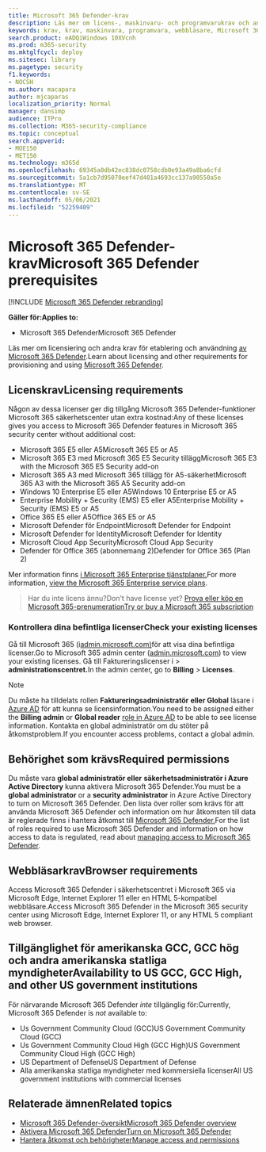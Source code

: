 ```yaml
---
title: Microsoft 365 Defender-krav
description: Läs mer om licens-, maskinvaru- och programvarukrav och andra konfigurationsinställningar för Microsoft 365 Defender
keywords: krav, krav, maskinvara, programvara, webbläsare, Microsoft 365 Defender, M365, licens, E5, A5, EMS, köp
search.product: eADQiWindows 10XVcnh
ms.prod: m365-security
ms.mktglfcycl: deploy
ms.sitesec: library
ms.pagetype: security
f1.keywords:
- NOCSH
ms.author: macapara
author: mjcaparas
localization_priority: Normal
manager: dansimp
audience: ITPro
ms.collection: M365-security-compliance
ms.topic: conceptual
search.appverid:
- MOE150
- MET150
ms.technology: m365d
ms.openlocfilehash: 69345a0db42ec838dc0758cdb0e93a49a8ba6cfd
ms.sourcegitcommit: 5a1cb7d95070eef47d401a4693cc137a90550a5e
ms.translationtype: MT
ms.contentlocale: sv-SE
ms.lasthandoff: 05/06/2021
ms.locfileid: "52259409"
---
```

# <a name="microsoft-365-defender-prerequisites"></a><span data-ttu-id="fd2f7-104">Microsoft 365 Defender-krav</span><span class="sxs-lookup"><span data-stu-id="fd2f7-104">Microsoft 365 Defender prerequisites</span></span>

[!INCLUDE [Microsoft 365 Defender rebranding](../includes/microsoft-defender.md)]


<span data-ttu-id="fd2f7-105">**Gäller för:**</span><span class="sxs-lookup"><span data-stu-id="fd2f7-105">**Applies to:**</span></span>
- <span data-ttu-id="fd2f7-106">Microsoft 365 Defender</span><span class="sxs-lookup"><span data-stu-id="fd2f7-106">Microsoft 365 Defender</span></span>

<span data-ttu-id="fd2f7-107">Läs mer om licensiering och andra krav för etablering och användning [av Microsoft 365 Defender](microsoft-365-defender.md).</span><span class="sxs-lookup"><span data-stu-id="fd2f7-107">Learn about licensing and other requirements for provisioning and using [Microsoft 365 Defender](microsoft-365-defender.md).</span></span>

## <a name="licensing-requirements"></a><span data-ttu-id="fd2f7-108">Licenskrav</span><span class="sxs-lookup"><span data-stu-id="fd2f7-108">Licensing requirements</span></span>
<span data-ttu-id="fd2f7-109">Någon av dessa licenser ger dig tillgång Microsoft 365 Defender-funktioner Microsoft 365 säkerhetscenter utan extra kostnad:</span><span class="sxs-lookup"><span data-stu-id="fd2f7-109">Any of these licenses gives you access to Microsoft 365 Defender features in Microsoft 365 security center without additional cost:</span></span>

- <span data-ttu-id="fd2f7-110">Microsoft 365 E5 eller A5</span><span class="sxs-lookup"><span data-stu-id="fd2f7-110">Microsoft 365 E5 or A5</span></span>
- <span data-ttu-id="fd2f7-111">Microsoft 365 E3 med Microsoft 365 E5 Security tillägg</span><span class="sxs-lookup"><span data-stu-id="fd2f7-111">Microsoft 365 E3 with the Microsoft 365 E5 Security add-on</span></span>
- <span data-ttu-id="fd2f7-112">Microsoft 365 A3 med Microsoft 365 tillägg för A5-säkerhet</span><span class="sxs-lookup"><span data-stu-id="fd2f7-112">Microsoft 365 A3 with the Microsoft 365 A5 Security add-on</span></span>
- <span data-ttu-id="fd2f7-113">Windows 10 Enterprise E5 eller A5</span><span class="sxs-lookup"><span data-stu-id="fd2f7-113">Windows 10 Enterprise E5 or A5</span></span>
- <span data-ttu-id="fd2f7-114">Enterprise Mobility + Security (EMS) E5 eller A5</span><span class="sxs-lookup"><span data-stu-id="fd2f7-114">Enterprise Mobility + Security (EMS) E5 or A5</span></span> 
- <span data-ttu-id="fd2f7-115">Office 365 E5 eller A5</span><span class="sxs-lookup"><span data-stu-id="fd2f7-115">Office 365 E5 or A5</span></span>
- <span data-ttu-id="fd2f7-116">Microsoft Defender för Endpoint</span><span class="sxs-lookup"><span data-stu-id="fd2f7-116">Microsoft Defender for Endpoint</span></span>
- <span data-ttu-id="fd2f7-117">Microsoft Defender for Identity</span><span class="sxs-lookup"><span data-stu-id="fd2f7-117">Microsoft Defender for Identity</span></span> 
- <span data-ttu-id="fd2f7-118">Microsoft Cloud App Security</span><span class="sxs-lookup"><span data-stu-id="fd2f7-118">Microsoft Cloud App Security</span></span>
- <span data-ttu-id="fd2f7-119">Defender för Office 365 (abonnemang 2)</span><span class="sxs-lookup"><span data-stu-id="fd2f7-119">Defender for Office 365 (Plan 2)</span></span>

<span data-ttu-id="fd2f7-120">Mer information finns [i Microsoft 365 Enterprise tjänstplaner.](https://www.microsoft.com/licensing/product-licensing/microsoft-365-enterprise)</span><span class="sxs-lookup"><span data-stu-id="fd2f7-120">For more information, [view the Microsoft 365 Enterprise service plans](https://www.microsoft.com/licensing/product-licensing/microsoft-365-enterprise).</span></span>

> <span data-ttu-id="fd2f7-121">Har du inte licens ännu?</span><span class="sxs-lookup"><span data-stu-id="fd2f7-121">Don't have license yet?</span></span> [<span data-ttu-id="fd2f7-122">Prova eller köp en Microsoft 365-prenumeration</span><span class="sxs-lookup"><span data-stu-id="fd2f7-122">Try or buy a Microsoft 365 subscription</span></span>](../../commerce/try-or-buy-microsoft-365.md)

### <a name="check-your-existing--licenses"></a><span data-ttu-id="fd2f7-123">Kontrollera dina befintliga licenser</span><span class="sxs-lookup"><span data-stu-id="fd2f7-123">Check your existing  licenses</span></span>
<span data-ttu-id="fd2f7-124">Gå till Microsoft 365 (i[admin.microsoft.com)](https://admin.microsoft.com/)för att visa dina befintliga licenser.</span><span class="sxs-lookup"><span data-stu-id="fd2f7-124">Go to Microsoft 365 admin center ([admin.microsoft.com](https://admin.microsoft.com/)) to view your existing licenses.</span></span> <span data-ttu-id="fd2f7-125">Gå till Faktureringslicenser i  >  **administrationscentret.**</span><span class="sxs-lookup"><span data-stu-id="fd2f7-125">In the admin center, go to **Billing** > **Licenses**.</span></span>

>[!NOTE]
> <span data-ttu-id="fd2f7-126">Du måste ha tilldelats rollen **Faktureringsadministratör** **eller Global** läsare i [Azure AD](/azure/active-directory/users-groups-roles/directory-assign-admin-roles#available-roles) för att kunna se licensinformation.</span><span class="sxs-lookup"><span data-stu-id="fd2f7-126">You need to be assigned either the **Billing admin** or **Global reader** [role in Azure AD](/azure/active-directory/users-groups-roles/directory-assign-admin-roles#available-roles) to be able to see license information.</span></span> <span data-ttu-id="fd2f7-127">Kontakta en global administratör om du stöter på åtkomstproblem.</span><span class="sxs-lookup"><span data-stu-id="fd2f7-127">If you encounter access problems, contact a global admin.</span></span>

## <a name="required-permissions"></a><span data-ttu-id="fd2f7-128">Behörighet som krävs</span><span class="sxs-lookup"><span data-stu-id="fd2f7-128">Required permissions</span></span>
<span data-ttu-id="fd2f7-129">Du måste vara **global administratör eller** **säkerhetsadministratör i Azure Active Directory** kunna aktivera Microsoft 365 Defender.</span><span class="sxs-lookup"><span data-stu-id="fd2f7-129">You must be a **global administrator** or a **security administrator** in Azure Active Directory to turn on Microsoft 365 Defender.</span></span> <span data-ttu-id="fd2f7-130">Den lista över roller som krävs för att använda Microsoft 365 Defender och information om hur åtkomsten till data är reglerade finns i hantera åtkomst till [Microsoft 365 Defender.](m365d-permissions.md)</span><span class="sxs-lookup"><span data-stu-id="fd2f7-130">For the list of roles required to use Microsoft 365 Defender and information on how access to data is regulated, read about [managing access to Microsoft 365 Defender](m365d-permissions.md).</span></span>

## <a name="browser-requirements"></a><span data-ttu-id="fd2f7-131">Webbläsarkrav</span><span class="sxs-lookup"><span data-stu-id="fd2f7-131">Browser requirements</span></span>
<span data-ttu-id="fd2f7-132">Access Microsoft 365 Defender i säkerhetscentret i Microsoft 365 via Microsoft Edge, Internet Explorer 11 eller en HTML 5-kompatibel webbläsare.</span><span class="sxs-lookup"><span data-stu-id="fd2f7-132">Access Microsoft 365 Defender in the Microsoft 365 security center using Microsoft Edge, Internet Explorer 11, or any HTML 5 compliant web browser.</span></span>

## <a name="availability-to-us-gcc-gcc-high-and-other-us-government-institutions"></a><span data-ttu-id="fd2f7-133">Tillgänglighet för amerikanska GCC, GCC hög och andra amerikanska statliga myndigheter</span><span class="sxs-lookup"><span data-stu-id="fd2f7-133">Availability to US GCC, GCC High, and other US government institutions</span></span>
<span data-ttu-id="fd2f7-134">För närvarande Microsoft 365 Defender *inte* tillgänglig för:</span><span class="sxs-lookup"><span data-stu-id="fd2f7-134">Currently, Microsoft 365 Defender is *not* available to:</span></span>
- <span data-ttu-id="fd2f7-135">Us Government Community Cloud (GCC)</span><span class="sxs-lookup"><span data-stu-id="fd2f7-135">US Government Community Cloud (GCC)</span></span>
- <span data-ttu-id="fd2f7-136">Us Government Community Cloud High (GCC High)</span><span class="sxs-lookup"><span data-stu-id="fd2f7-136">US Government Community Cloud High (GCC High)</span></span>
- <span data-ttu-id="fd2f7-137">US Department of Defense</span><span class="sxs-lookup"><span data-stu-id="fd2f7-137">US Department of Defense</span></span>
- <span data-ttu-id="fd2f7-138">Alla amerikanska statliga myndigheter med kommersiella licenser</span><span class="sxs-lookup"><span data-stu-id="fd2f7-138">All US government institutions with commercial licenses</span></span>

## <a name="related-topics"></a><span data-ttu-id="fd2f7-139">Relaterade ämnen</span><span class="sxs-lookup"><span data-stu-id="fd2f7-139">Related topics</span></span>
- [<span data-ttu-id="fd2f7-140">Microsoft 365 Defender-översikt</span><span class="sxs-lookup"><span data-stu-id="fd2f7-140">Microsoft 365 Defender overview</span></span>](microsoft-365-defender.md)
- [<span data-ttu-id="fd2f7-141">Aktivera Microsoft 365 Defender</span><span class="sxs-lookup"><span data-stu-id="fd2f7-141">Turn on Microsoft 365 Defender</span></span>](m365d-enable.md)
- [<span data-ttu-id="fd2f7-142">Hantera åtkomst och behörigheter</span><span class="sxs-lookup"><span data-stu-id="fd2f7-142">Manage access and permissions</span></span>](m365d-permissions.md)
